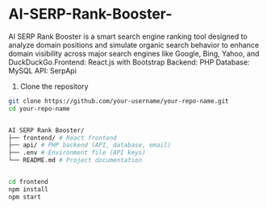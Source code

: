 # AI-SERP-Rank-Booster-
AI SERP Rank Booster is a smart search engine ranking tool designed to analyze domain positions and simulate organic search behavior to enhance domain visibility across major search engines like Google, Bing, Yahoo, and DuckDuckGo.Frontend: React.js with Bootstrap  Backend: PHP  Database: MySQL  API: SerpApi


1. Clone the repository
```bash
git clone https://github.com/your-username/your-repo-name.git
cd your-repo-name


AI SERP Rank Booster/
├── frontend/ # React frontend
├── api/ # PHP backend (API, database, email)
├── .env # Environment file (API keys)
└── README.md # Project documentation


cd frontend
npm install
npm start

